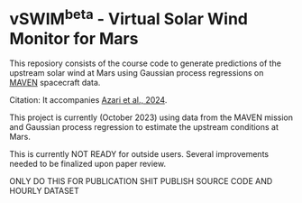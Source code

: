 # vSWIM<sup>beta</sup> - Virtual Solar Wind Monitor for Mars

This reposiory consists of the course code to generate predictions of the upstream solar wind at Mars using Gaussian process regressions on [MAVEN](https://mars.nasa.gov/maven/) spacecraft data.

Citation: It accompanies [Azari et al., 2024](https://github.com/abbyazari/vSWIM/blob/main/Citation.bib). 

This project is currently (October 2023) using data from the MAVEN mission and Gaussian process regression to estimate the upstream conditions at Mars.

This is currently NOT READY for outside users. Several improvements needed to be finalized upon paper review.

ONLY DO THIS FOR PUBLICATION SHIT PUBLISH SOURCE CODE AND HOURLY DATASET
